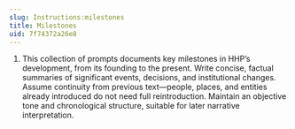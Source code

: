 ```yaml
---
slug: Instructions:milestones
title: Milestones
uid: 7f74372a26e8
---
```


1. This collection of prompts documents key milestones in HHP’s development, from its founding to the present. Write concise, factual summaries of significant events, decisions, and institutional changes. Assume continuity from previous text—people, places, and entities already introduced do not need full reintroduction. Maintain an objective tone and chronological structure, suitable for later narrative interpretation.